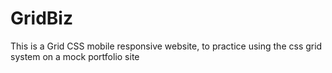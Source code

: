 # GridBiz
This is a Grid CSS mobile responsive website, to practice using the css grid system on a mock portfolio site
